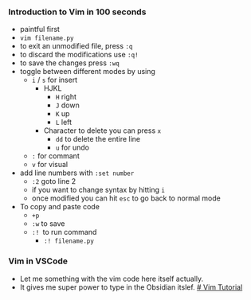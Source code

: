 ### Introduction to Vim in 100 seconds
-  paintful first 
- `vim filename.py`
- to exit an unmodified file, press `:q`  
- to discard the modifications use `:q!` 
- to save the changes press `:wq`
- toggle between different modes by using
	- `i` / `s` for insert 
		- HJKL
			- `H` right
			- `J` down
			- `K` up
			- `L` left
		- Character to delete you can press `x`
			- `dd` to delete the entire line
			- `u` for undo
	- `:` for commant
	- `v` for visual 
- add line numbers with `:set number`
	- `:2` goto line 2
	- if you want to change syntax by hitting `i`
	- once modified you can hit `esc` to go back to normal mode
- To copy and paste code
	- `+p `
	- `:w` to save
	- `:! `to run command
		- `:! filename.py`
	
### Vim in VSCode

- Let me something with the vim code here itself actually.
- It gives me super power to type in the Obsidian itslef.
[# Vim Tutorial](https://youtu.be/IiwGbcd8S7I)